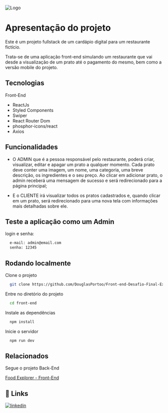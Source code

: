 
![Logo](https://user-images.githubusercontent.com/106932234/204160165-1936c0db-539f-4a11-bf5e-1f3d3f789896.png)


# Apresentação do projeto

Este é um projeto fullstack de um cardápio digital para um restaurante fictício.

Trata-se de uma aplicação front-end simulando um restaurante que vai desde a visualização de um prato até o pagamento do mesmo, bem como a versão mobile do projeto.





## Tecnologias

Front-End
- ReactJs
- Styled Components
- Swiper
- React Router Dom
- phosphor-icons/react
- Axios









## Funcionalidades

- O ADMIN que é a pessoa responsável pelo restaurante, poderá criar, visualizar, editar e apagar um prato a qualquer momento. Cada prato deve conter uma imagem, um nome, uma categoria, uma breve descrição, os ingredientes e o seu preço. Ao clicar em adicionar prato, o admin receberá uma mensagem de sucesso e será redirecionado para a página principal;

- E o CLIENTE irá visualizar todos os pratos cadastrados e, quando clicar em um prato, será redirecionado para uma nova tela com informações mais detalhadas sobre ele.
## Teste a aplicação como um Admin

login e senha:

```bash
  e-mail: admin@email.com
  senha: 12345
```


## Rodando localmente

Clone o projeto

```bash
  git clone https://github.com/DouglasPortoo/Front-end-Desafio-Final-Explorer.git
```

Entre no diretório do projeto

```bash
  cd front-end
```

Instale as dependências

```bash
  npm install
```

Inicie o servidor

```bash
  npm run dev
```


## Relacionados

Segue o projeto Back-End

[Food Explorer - Front-End](https://github.com/DouglasPortoo/Back-end-Desafio-Final-Explorer/tree/master)


## 🔗 Links

[![linkedin](https://img.shields.io/badge/linkedin-0A66C2?style=for-the-badge&logo=linkedin&logoColor=white)](https://www.linkedin.com/in/douglasportoo/)



